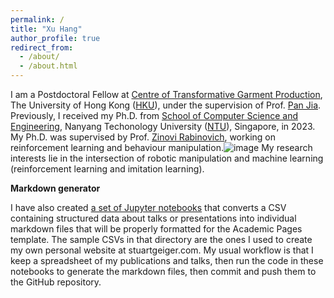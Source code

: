 ```yaml
---
permalink: /
title: "Xu Hang"
author_profile: true
redirect_from: 
  - /about/
  - /about.html
---
```


I am a Postdoctoral Fellow at [Centre of Transformative Garment Production](https://www.transgp.hk/), The University of Hong Kong ([HKU](https://www.hku.hk/)), under the supervision of Prof. [Pan Jia](https://www.cs.hku.hk/people/academic-staff/jpan). 
Previously, I received my Ph.D. from [School of Computer Science and Engineering](https://www.ntu.edu.sg/computing), Nanyang Techonology University ([NTU](https://www.ntu.edu.sg/)), Singapore, in 2023. 
My Ph.D. was supervised by Prof. [Zinovi Rabinovich](https://www.zinovi.net/), working on reinforcement learning and behaviour manipulation.![image](https://github.com/JoanaHXU/JoanaHXU.github.io/assets/50697646/c5756a3f-52a8-452b-8ddf-2889b86d46a8)
My research interests lie in the intersection of robotic manipulation and machine learning (reinforcement learning and imitation learning).

**Markdown generator**

I have also created [a set of Jupyter notebooks](https://github.com/academicpages/academicpages.github.io/tree/master/markdown_generator
) that converts a CSV containing structured data about talks or presentations into individual markdown files that will be properly formatted for the Academic Pages template. The sample CSVs in that directory are the ones I used to create my own personal website at stuartgeiger.com. My usual workflow is that I keep a spreadsheet of my publications and talks, then run the code in these notebooks to generate the markdown files, then commit and push them to the GitHub repository.
